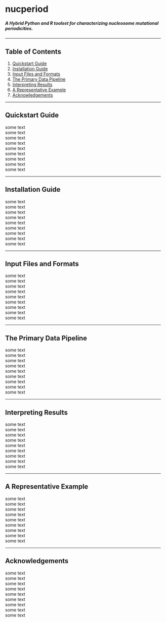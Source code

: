 # nucperiod
##### A Hybrid Python and R toolset for characterizing nucleosome mutational periodicities.
***
## Table of Contents
1. [Quickstart Guide](#quickstart-guide)
2. [Installation Guide](#installation-guide)
2. [Input Files and Formats](#input-files-and-formats)
3. [The Primary Data Pipeline](#the-primary-data-pipeline)
4. [Interpreting Results](#interpreting-results)
5. [A Representative Example](#a-representative-example)
6. [Acknowledgements](#acknowledgements)
***
## Quickstart Guide
some text  
some text  
some text  
some text  
some text  
some text  
some text  
some text  
some text  
***
## Installation Guide
some text  
some text  
some text  
some text  
some text  
some text  
some text  
some text  
some text  
***
## Input Files and Formats
some text  
some text  
some text  
some text  
some text  
some text  
some text  
some text  
some text  
***
## The Primary Data Pipeline
some text  
some text  
some text  
some text  
some text  
some text  
some text  
some text  
some text  
***
## Interpreting Results
some text  
some text  
some text  
some text  
some text  
some text  
some text  
some text  
some text  
***
## A Representative Example
some text  
some text  
some text  
some text  
some text  
some text  
some text  
some text  
some text  
***
## Acknowledgements
some text  
some text  
some text  
some text  
some text  
some text  
some text  
some text  
some text  
